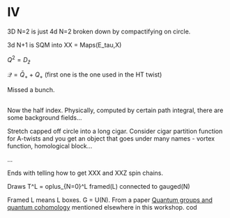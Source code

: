 # IV 

3D N=2 is just 4d N=2 broken down by compactifying on circle. 

3d N+1 is SQM into XX = Maps(E_tau,X) 

$Q^2 = D_{\bar z}$

$\mathcal{Q} = \bar Q_+ + Q_+$ (first one is the one used in the HT twist)


Missed a bunch. 


##

Now the half index.  Physically, computed by certain path integral, there are some background fields...

Stretch capped off circle into a long cigar.  Consider cigar partition function for A-twists and you get an object that goes under many names - vortex function, homological block... 

...

Ends with telling how to get XXX and XXZ spin chains.  

Draws T^L = oplus_{N=0}^L framed(L) connected to gauged(N)

Framed L means L boxes.  G = U(N).  From a paper [Quantum groups and quantum cohomology](https://arxiv.org/abs/1211.1287) mentioned elsewhere in this workshop.  cod